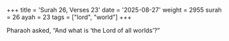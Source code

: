 +++
title = 'Surah 26, Verses 23'
date = '2025-08-27'
weight = 2955
surah = 26
ayah = 23
tags = ["lord", "world"]
+++

Pharaoh asked, “And what is ‘the Lord of all worlds’?”